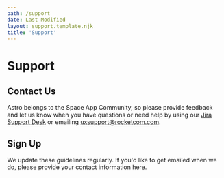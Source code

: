 ```yaml
---
path: /support
date: Last Modified
layout: support.template.njk
title: 'Support'
---
```


# Support

## Contact Us

Astro belongs to the Space App Community, so please provide feedback and let us know when you have questions or need help by using our [Jira Support Desk](https://rocketcom.atlassian.net/servicedesk/customer/portal/2) or emailing uxsupport@rocketcom.com.

## Sign Up

We update these guidelines regularly. If you'd like to get emailed when we do, please provide your contact information here.
